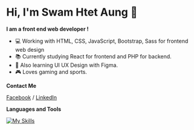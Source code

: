 # Hi, I'm Swam Htet Aung :wave:

**I am a front end web developer !**

- :computer:  Working with HTML, CSS, JavaScript, Bootstrap, Sass for frontend web design
- :books:  Currently studying React for frontend and PHP for backend.
- :memo:  Also learning UI UX Design with Figma.
- :video_game:  Loves gaming and sports.

**Contact Me**

[Facebook](https://www.facebook.com/swamhtet.aung.52/) / [LinkedIn](https://www.linkedin.com/in/swamhtetaung/)

**Languages and Tools**

[![My Skills](https://skills.thijs.gg/icons?i=html,css,js,bootstrap,sass,figma,git,github,vscode)](https://skills.thijs.gg)

